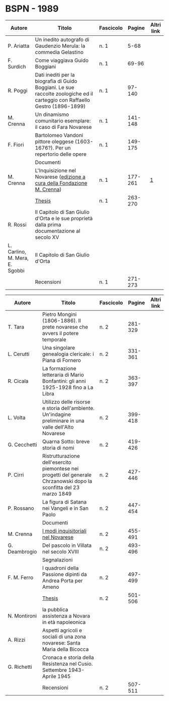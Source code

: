 # BSPN - 1989

| Autore                         | Titolo                                                                                                                                                                                   | Fascicolo | Pagine  | Altri link                                             |
|--------------------------------|------------------------------------------------------------------------------------------------------------------------------------------------------------------------------------------|-----------|---------|--------------------------------------------------------|
| P. Ariatta                     | Un inedito autografo di Gaudenzio Merula: la commedia Gelastino                                                                                                                          | n. 1      | 5-68    |                                                        |
| F. Surdich                     | Come viaggiava Guido Boggiani                                                                                                                                                            | n. 1      | 69-96   |                                                        |
| R. Poggi                       | Dati inediti per la biografia di Guido Boggiani. Le sue raccolte zoologiche ed il carteggio con Raffaello Gestro (1896-1899)                                                             | n. 1      | 97-140  |                                                        |
| M. Crenna                      | Un dinamismo comunitario esemplare: il caso di Fara Novarese                                                                                                                             | n. 1      | 141-148 |                                                        |
| F. Fiori                       | Bartolomeo Vandoni pittore oleggese (1603-1676?). Per un repertorio delle opere                                                                                                          | n. 1      | 149-175 |                                                        |
|                                | Documenti                                                                                                                                                                                |           |         |                                                        |
| M. Crenna                      | L'Inquisizione nel Novarese ([edizione a cura della Fondazione M. Crenna](http://progettofondazionedonmariocrenna.oneminutesite.it/files/2015/05/19/21-L_Inquisizione_nel_novarese.pdf)) | n. 1      | 177-261 | [1](https://en.calameo.com/read/004733128fe1225dd870e) |
|                                | [Thesis](http://www.ssno.it/BSPNo/bspn_thesis.html#1989)                                                                                                                                 | n. 1      | 263-270 |                                                        |
| R. Rossi                       | Il Capitolo di San Giulio d'Orta e le sue proprietà dalla prima documentazione al secolo XV                                                                                              |           |         |                                                        |
| L. Carlino, M. Mera, E. Sgobbi | Il Capitolo di San Giulio d'Orta                                                                                                                                                         |           |         |                                                        |
|                                | Recensioni                                                                                                                                                                               | n. 1      | 271-273 |                                                        |

| Autore        | Titolo                                                                                                              | Fascicolo | Pagine  | Altri link |
|---------------|---------------------------------------------------------------------------------------------------------------------|-----------|---------|------------|
| T. Tara       | Pietro Mongini (1806-1886). Il prete novarese che avvers il potere temporale                                        | n. 2      | 281-329 |            |
| L. Cerutti    | Una singolare genealogia clericale: i Piana di Fornero                                                              | n. 2      | 331-361 |            |
| R. Cicala     | La formazione letteraria di Mario Bonfantini: gli anni 1925-1928 fino a La Libra                                    | n. 2      | 363-397 |            |
| L. Volta      | Utilizzo delle risorse e storia dell'ambiente. Un'indagine preliminare in una valle dell'Alto Novarese              | n. 2      | 399-418 |            |
| G. Cecchetti  | Quarna Sotto: breve storia di nomi                                                                                  | n. 2      | 419-426 |            |
| P. Cirri      | Ristrutturazione dell'esercito piemontese nei progetti del generale Chrzanowski dopo la sconfitta del 23 marzo 1849 | n. 2      | 427-446 |            |
| P. Rossano    | La figura di Satana nei Vangeli e in San Paolo                                                                      | n. 2      | 447-454 |            |
|               | Documenti                                                                                                           |           |         |            |
| M. Crenna     | [I modi inquisitoriali nel Novarese](https://www.calameo.com/read/004733128fe1225dd870e)                            | n. 2      | 455-491 |            |
| G. Deambrogio | Del pascolo in Villata nel secolo XVIII                                                                             | n. 2      | 493-496 |            |
|               | Segnalazioni                                                                                                        |           |         |            |
| F. M. Ferro   | I quadroni della Passione dipinti da Andrea Porta per Ameno                                                         | n. 2      | 497-499 |            |
|               | [Thesis](http://www.ssno.it/BSPNo/bspn_thesis.html#1989)                                                            | n. 2      | 501-506 |            |
| N. Montironi  | la pubblica assistenza a Novara in età napoleonica                                                                  |           |         |            |
| A. Rizzi      | Aspetti agricoli e sociali di una zona novarese: Santa Maria della Bicocca                                          |           |         |            |
| G. Richetti   | Cronaca e storia della Resistenza nel Cusio. Settembre 1943-Aprile 1945                                             |           |         |            |
|               | Recensioni                                                                                                          | n. 2      | 507-511 |            |
